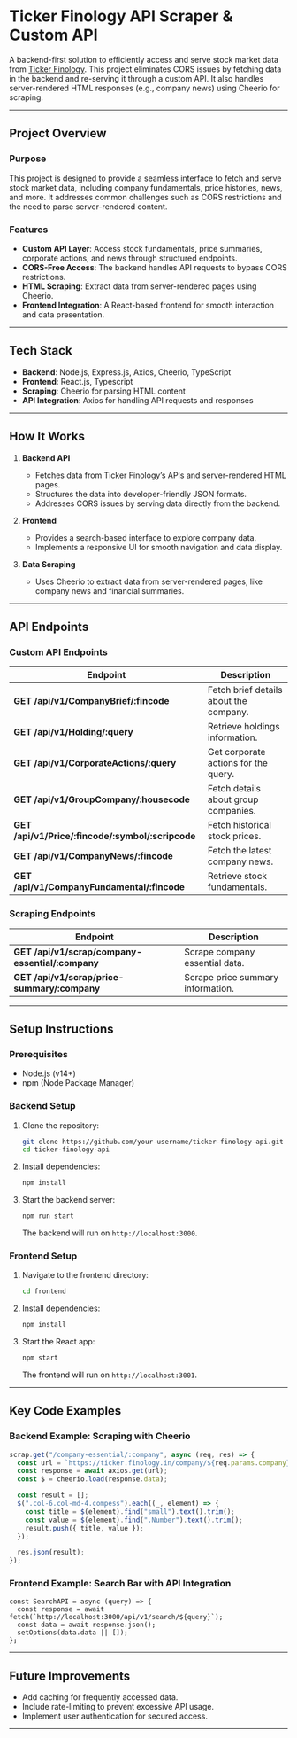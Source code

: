 # Ticker Finology API Scraper & Custom API

A backend-first solution to efficiently access and serve stock market data from [Ticker Finology](https://ticker.finology.in). This project eliminates CORS issues by fetching data in the backend and re-serving it through a custom API. It also handles server-rendered HTML responses (e.g., company news) using Cheerio for scraping.

---

## Project Overview

### Purpose

This project is designed to provide a seamless interface to fetch and serve stock market data, including company fundamentals, price histories, news, and more. It addresses common challenges such as CORS restrictions and the need to parse server-rendered content.

### Features

- **Custom API Layer**: Access stock fundamentals, price summaries, corporate actions, and news through structured endpoints.
- **CORS-Free Access**: The backend handles API requests to bypass CORS restrictions.
- **HTML Scraping**: Extract data from server-rendered pages using Cheerio.
- **Frontend Integration**: A React-based frontend for smooth interaction and data presentation.

---

## Tech Stack

- **Backend**: Node.js, Express.js, Axios, Cheerio, TypeScript
- **Frontend**: React.js, Typescript
- **Scraping**: Cheerio for parsing HTML content
- **API Integration**: Axios for handling API requests and responses

---

## How It Works

1. **Backend API**

   - Fetches data from Ticker Finology’s APIs and server-rendered HTML pages.
   - Structures the data into developer-friendly JSON formats.
   - Addresses CORS issues by serving data directly from the backend.

2. **Frontend**

   - Provides a search-based interface to explore company data.
   - Implements a responsive UI for smooth navigation and data display.

3. **Data Scraping**
   - Uses Cheerio to extract data from server-rendered pages, like company news and financial summaries.

---

## API Endpoints

### Custom API Endpoints

| Endpoint                                          | Description                            |
| ------------------------------------------------- | -------------------------------------- |
| **GET /api/v1/CompanyBrief/:fincode**             | Fetch brief details about the company. |
| **GET /api/v1/Holding/:query**                    | Retrieve holdings information.         |
| **GET /api/v1/CorporateActions/:query**           | Get corporate actions for the query.   |
| **GET /api/v1/GroupCompany/:housecode**           | Fetch details about group companies.   |
| **GET /api/v1/Price/:fincode/:symbol/:scripcode** | Fetch historical stock prices.         |
| **GET /api/v1/CompanyNews/:fincode**              | Fetch the latest company news.         |
| **GET /api/v1/CompanyFundamental/:fincode**       | Retrieve stock fundamentals.           |

### Scraping Endpoints

| Endpoint                                         | Description                       |
| ------------------------------------------------ | --------------------------------- |
| **GET /api/v1/scrap/company-essential/:company** | Scrape company essential data.    |
| **GET /api/v1/scrap/price-summary/:company**     | Scrape price summary information. |

---

## Setup Instructions

### Prerequisites

- Node.js (v14+)
- npm (Node Package Manager)

### Backend Setup

1. Clone the repository:
   ```bash
   git clone https://github.com/your-username/ticker-finology-api.git
   cd ticker-finology-api
   ```
2. Install dependencies:
   ```bash
   npm install
   ```
3. Start the backend server:
   ```bash
   npm run start
   ```
   The backend will run on `http://localhost:3000`.

### Frontend Setup

1. Navigate to the frontend directory:
   ```bash
   cd frontend
   ```
2. Install dependencies:
   ```bash
   npm install
   ```
3. Start the React app:
   ```bash
   npm start
   ```
   The frontend will run on `http://localhost:3001`.

---

## Key Code Examples

### Backend Example: Scraping with Cheerio

```typescript
scrap.get("/company-essential/:company", async (req, res) => {
  const url = `https://ticker.finology.in/company/${req.params.company}`;
  const response = await axios.get(url);
  const $ = cheerio.load(response.data);

  const result = [];
  $(".col-6.col-md-4.compess").each((_, element) => {
    const title = $(element).find("small").text().trim();
    const value = $(element).find(".Number").text().trim();
    result.push({ title, value });
  });

  res.json(result);
});
```

### Frontend Example: Search Bar with API Integration

```tsx
const SearchAPI = async (query) => {
  const response = await fetch(`http://localhost:3000/api/v1/search/${query}`);
  const data = await response.json();
  setOptions(data.data || []);
};
```

---

## Future Improvements

- Add caching for frequently accessed data.
- Include rate-limiting to prevent excessive API usage.
- Implement user authentication for secured access.

---
